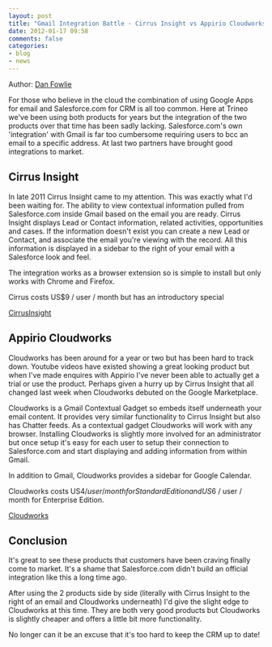 ```yaml
---
layout: post
title: "Gmail Integration Battle - Cirrus Insight vs Appirio Cloudworks"
date: 2012-01-17 09:58
comments: false
categories: 
- blog
- news
---
```

Author: [Dan Fowlie](http://trineo.co.nz/crew.html#df)

For those who believe in the cloud the combination of using Google Apps for email and Salesforce.com for CRM is all too common. Here at Trineo we've been using both products for years but the integration of the two products over that time has been sadly lacking. Salesforce.com's own 'integration' with Gmail is far too cumbersome requiring users to bcc an email to a specific address. At last two partners have brought good integrations to market.

Cirrus Insight
--------------

In late 2011 Cirrus Insight came to my attention. This was exactly what I'd been waiting for. The ability to view contextual information pulled from Salesforce.com inside Gmail based on the email you are ready. Cirrus Insight displays Lead or Contact information, related activities, opportunities and cases. If the information doesn't exist you can create a new Lead or Contact, and associate the email you're viewing with the record. All this information is displayed in a sidebar to the right of your email with a Salesforce look and feel.

The integration works as a browser extension so is simple to install but only works with Chrome and Firefox.

Cirrus costs US$9 / user / month but has an introductory special

[CirrusInsight](http://www.cirrusinsight.com/)


Appirio Cloudworks
------------------

Cloudworks has been around for a year or two but has been hard to track down. Youtube videos have existed showing a great looking product but when I've made enquires with Appirio I've never been able to actually get a trial or use the product. Perhaps given a hurry up by Cirrus Insight that all changed last week when Cloudworks debuted on the Google Marketplace.

Cloudworks is a Gmail Contextual Gadget so embeds itself underneath your email content. It provides very similar functionality to Cirrus Insight but also has Chatter feeds. As a contextual gadget Cloudworks will work with any browser. Installing Cloudworks is slightly more involved for an administrator but once setup it's easy for each user to setup their connection to Salesforce.com and start displaying and adding information from within Gmail.

In addition to Gmail, Cloudworks provides a sidebar for Google Calendar.

Cloudworks costs US$4 / user / month for Standard Edition and US$6 / user / month for Enterprise Edition.

[Cloudworks](https://www.google.com/enterprise/marketplace/viewListing?productListingId=77+1312804298559105341&pli=1)


Conclusion
----------

It's great to see these products that customers have been craving finally come to market. It's a shame that Salesforce.com didn't build an official integration like this a long time ago.

After using the 2 products side by side (literally with Cirrus Insight to the right of an email and Cloudworks underneath) I'd give the slight edge to Cloudworks at this time. They are both very good products but Cloudworks is slightly cheaper and offers a little bit more functionality.

No longer can it be an excuse that it's too hard to keep the CRM up to date!